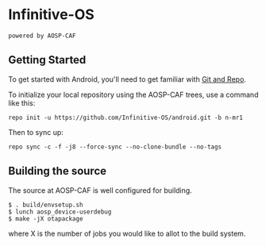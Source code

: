 Infinitive-OS
=============
	powered by AOSP-CAF

Getting Started
---------------

To get started with Android, you'll need to get
familiar with [Git and Repo](http://source.android.com/source/using-repo.html).

To initialize your local repository using the AOSP-CAF trees, use a command like this:

    repo init -u https://github.com/Infinitive-OS/android.git -b n-mr1

Then to sync up:

    repo sync -c -f -j8 --force-sync --no-clone-bundle --no-tags

Building the source
---------------

The source at AOSP-CAF is well configured for building.

    $ . build/envsetup.sh
    $ lunch aosp_device-userdebug
    $ make -jX otapackage

where X is the number of jobs you would like to allot to the build system.
